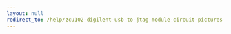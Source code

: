 ```yaml
---
layout: null
redirect_to: /help/zcu102-digilent-usb-to-jtag-module-circuit-pictures-and-diagram/
---
```

